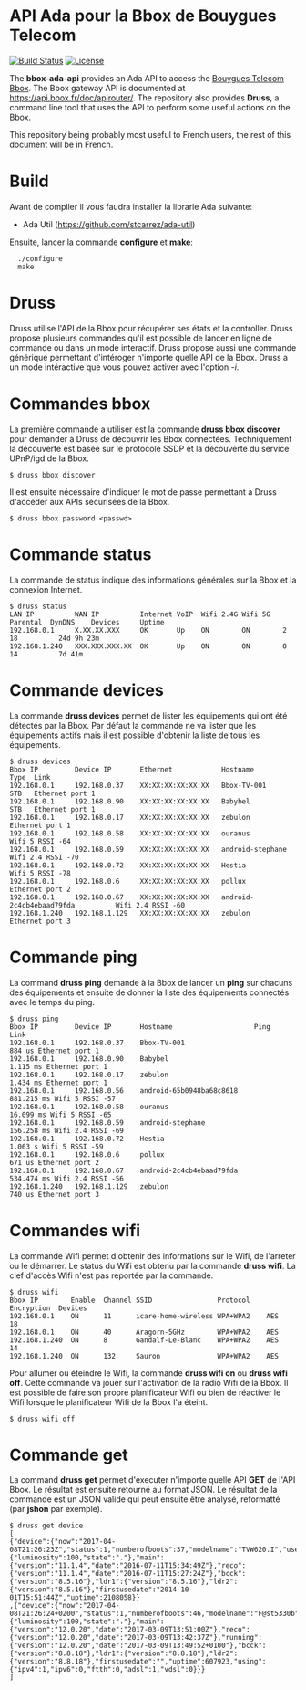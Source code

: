 # API Ada pour la Bbox de Bouygues Telecom

[![Build Status](https://img.shields.io/jenkins/s/http/jenkins.vacs.fr/Druss.svg)](http://jenkins.vacs.fr/job/Druss/)
[![License](http://img.shields.io/badge/license-APACHE2-blue.svg)](LICENSE)

The **bbox-ada-api** provides an Ada API to access the [Bouygues Telecom Bbox](https://www.bouyguestelecom.fr/offres-internet/bbox).
The Bbox gateway API is documented at https://api.bbox.fr/doc/apirouter/.
The repository also provides **Druss**, a command line tool that uses the API to perform some useful
actions on the Bbox.  

This repository being probably most useful to French users, the rest of this document will be in French.

# Build

Avant de compiler il vous faudra installer la librarie Ada suivante:

* Ada Util (https://github.com/stcarrez/ada-util)

Ensuite, lancer la commande **configure** et **make**:

```
  ./configure
  make
```

# Druss

Druss utilise l'API de la Bbox pour récupérer ses états et la controller.
Druss propose plusieurs commandes qu'il est possible de lancer en ligne de commande
ou dans un mode interactif.  Druss propose aussi une commande générique
permettant d'intéroger n'importe quelle API de la Bbox.  Druss a un mode
intéractive que vous pouvez activer avec l'option *-i*.


# Commandes bbox

La première commande a utiliser est la commande **druss bbox discover** pour demander
à Druss de découvrir les Bbox connectées.  Techniquement la découverte est basée sur
le protocole SSDP et la découverte du service UPnP/igd de la Bbox.

```
$ druss bbox discover
```

Il est ensuite nécessaire d'indiquer le mot de passe permettant à Druss d'accéder
aux APIs sécurisées de la Bbox.

```
$ druss bbox password <passwd>
```

# Commande status

La commande de status indique des informations générales sur la Bbox et la connexion
Internet.
```
$ druss status
LAN IP          WAN IP          Internet VoIP  Wifi 2.4G Wifi 5G   Parental  DynDNS    Devices     Uptime
192.168.0.1     X.XX.XX.XXX     OK       Up    ON        ON        2                   18          24d 9h 23m
192.168.1.240   XXX.XXX.XXX.XX  OK       Up    ON        ON        0                   14          7d 41m
```

# Commande devices

La commande **druss devices** permet de lister les équipements qui ont été détectés par la Bbox.
Par défaut la commande ne va lister que les équipements actifs mais il est possible d'obtenir
la liste de tous les équipements.
```
$ druss devices
Bbox IP         Device IP       Ethernet            Hostname                    Type  Link
192.168.0.1     192.168.0.37    XX:XX:XX:XX:XX:XX   Bbox-TV-001                 STB   Ethernet port 1
192.168.0.1     192.168.0.90    XX:XX:XX:XX:XX:XX   Babybel                     STB   Ethernet port 1
192.168.0.1     192.168.0.17    XX:XX:XX:XX:XX:XX   zebulon                           Ethernet port 1
192.168.0.1     192.168.0.58    XX:XX:XX:XX:XX:XX   ouranus                           Wifi 5 RSSI -64
192.168.0.1     192.168.0.59    XX:XX:XX:XX:XX:XX   android-stephane                  Wifi 2.4 RSSI -70
192.168.0.1     192.168.0.72    XX:XX:XX:XX:XX:XX   Hestia                            Wifi 5 RSSI -78
192.168.0.1     192.168.0.6     XX:XX:XX:XX:XX:XX   pollux                            Ethernet port 2
192.168.0.1     192.168.0.67    XX:XX:XX:XX:XX:XX   android-2c4cb4ebaad79fda          Wifi 2.4 RSSI -60
192.168.1.240   192.168.1.129   XX:XX:XX:XX:XX:XX   zebulon                           Ethernet port 3
```

# Commande ping

La command **druss ping** demande à la Bbox de lancer un **ping** sur chacuns des équipements
et ensuite de donner la liste des équipements connectés avec le temps du ping.
```
$ druss ping
Bbox IP         Device IP       Hostname                    Ping           Link
192.168.0.1     192.168.0.37    Bbox-TV-001                         884 us Ethernet port 1
192.168.0.1     192.168.0.90    Babybel                           1.115 ms Ethernet port 1
192.168.0.1     192.168.0.17    zebulon                           1.434 ms Ethernet port 1
192.168.0.1     192.168.0.56    android-65b0948ba68c8618        881.215 ms Wifi 5 RSSI -57
192.168.0.1     192.168.0.58    ouranus                          16.099 ms Wifi 5 RSSI -65
192.168.0.1     192.168.0.59    android-stephane                156.258 ms Wifi 2.4 RSSI -69
192.168.0.1     192.168.0.72    Hestia                             1.063 s Wifi 5 RSSI -59
192.168.0.1     192.168.0.6     pollux                              671 us Ethernet port 2
192.168.0.1     192.168.0.67    android-2c4cb4ebaad79fda        534.474 ms Wifi 2.4 RSSI -56
192.168.1.240   192.168.1.129   zebulon                             740 us Ethernet port 3
```

# Commandes wifi

La commande Wifi permet d'obtenir des informations sur le Wifi, de l'arreter ou le démarrer.
Le status du Wifi est obtenu par la commande **druss wifi**.  La clef d'accès Wifi n'est
pas reportée par la commande.
```
$ druss wifi
Bbox IP        Enable  Channel SSID                Protocol    Encryption  Devices
192.168.0.1    ON      11      icare-home-wireless WPA+WPA2    AES         18
192.168.0.1    ON      40      Aragorn-5GHz        WPA+WPA2    AES
192.168.1.240  ON      8       Gandalf-Le-Blanc    WPA+WPA2    AES         14
192.168.1.240  ON      132     Sauron              WPA+WPA2    AES
```

Pour allumer ou éteindre le Wifi, la commande **druss wifi on** ou **druss wifi off**.
Cette commande va jouer sur l'activation de la radio Wifi de la Bbox.  Il est possible
de faire son propre planificateur Wifi ou bien de réactiver le Wifi lorsque le planificateur
Wifi de la Bbox l'a éteint.
```
$ druss wifi off
```

# Commande get

La command **druss get** permet d'executer n'importe quelle API **GET** de l'API Bbox.
Le résultat est ensuite retourné au format JSON.  Le résultat de la commande est un JSON
valide qui peut ensuite être analysé, reformatté (par **jshon** par exemple).

```
$ druss get device
[
{"device":{"now":"2017-04-08T21:26:23Z","status":1,"numberofboots":37,"modelname":"TVW620.I","user_configured":1,"serialnumber":"XXXXX","display":{"luminosity":100,"state":"."},"main":{"version":"11.1.4","date":"2016-07-11T15:34:49Z"},"reco":{"version":"11.1.4","date":"2016-07-11T15:27:24Z"},"bcck":{"version":"8.5.16"},"ldr1":{"version":"8.5.16"},"ldr2":{"version":"8.5.16"},"firstusedate":"2014-10-01T15:51:44Z","uptime":2108058}}
,{"device":{"now":"2017-04-08T21:26:24+0200","status":1,"numberofboots":46,"modelname":"F@st5330b","user_configured":1,"serialnumber":"XXXXXX","display":{"luminosity":100,"state":"."},"main":{"version":"12.0.20","date":"2017-03-09T13:51:00Z"},"reco":{"version":"12.0.20","date":"2017-03-09T13:42:37Z"},"running":{"version":"12.0.20","date":"2017-03-09T13:49:52+0100"},"bcck":{"version":"8.8.18"},"ldr1":{"version":"8.8.18"},"ldr2":{"version":"8.8.18"},"firstusedate":"","uptime":607923,"using":{"ipv4":1,"ipv6":0,"ftth":0,"adsl":1,"vdsl":0}}}
]
```
